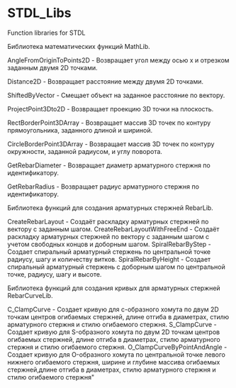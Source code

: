 # STDL_Libs
Function libraries for STDL

Библиотека математических функций MathLib.

AngleFromOriginToPoints2D - Возвращает угол между осью х и отрезком заданным двумя 2D точками.

Distance2D - Возвращает расстояние между двумя 2D точками.

ShiftedByVector - Смещает объект на заданное расстояние по вектору.

ProjectPoint3Dto2D - Возвращает проекцию 3D точки на плоскость.

RectBorderPoint3DArray - Возвращает массив 3D точек по контуру прямоугольника, заданного длиной и шириной.

CircleBorderPoint3DArray - Возвращает массив 3D точек по контуру окружности, заданной радиусом, и углу поворота.

GetRebarDiameter - Возвращает диаметр арматурного стержня по идентификатору.

GetRebarRadius - Возвращает радиус арматурного стержня по идентификатору.


Библиотека функций для создания арматурных стержней RebarLib.

CreateRebarLayout - Создаёт раскладку арматурных стержней по вектору с заданным шагом.
CreateRebarLayoutWithFreeEnd - Создаёт раскладку арматурных стержней по вектору с заданным шагом с учетом свободных концов и доборным шагом.
SpiralRebarByStep - Создает спиральный арматурный стержень по центральной точке радиусу, шагу и количеству витков.
SpiralRebarByHeight - Создает спиральный арматурный стержень с доборным шагом по центральной точке, радиусу, шагу и высоте.


Библиотека функций для создания кривых для арматурных стержней RebarCurveLib.

C_ClampCurve - Создает кривую для с-образного хомута по двум 2D точкам центров огибаемых стержней, длине отгиба в диаметрах, стилю арматурного стержня и стилю огибаемого стержня.
S_ClampCurve - Создает кривую для S-образного хомута по двум 2D точкам центров огибаемых стержней, длине отгиба в диаметрах, стилю арматурного стержня и стилю огибаемого стержня.
O_ClampCurveByPointAndAngle - Создает кривую для O-образного хомута по центральной точке левого нижнего огибаемого стержня, ширине и глубине массива огибаемых стержней,длине отгиба в диаметрах,
стилю арматурного стержня и стилю огибаемого стержня"

